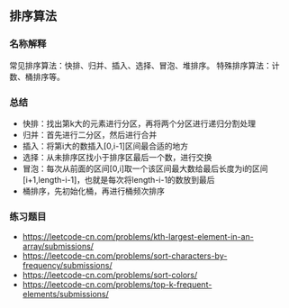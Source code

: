 ## 排序算法

### 名称解释

常见排序算法：快排、归并、插入、选择、冒泡、堆排序。
特殊排序算法：计数、桶排序等。

### 总结

- 快排：找出第k大的元素进行分区，再将两个分区进行递归分割处理
- 归并：首先进行二分区，然后进行合并
- 插入：将第i大的数插入[0,i-1]区间最合适的地方
- 选择：从未排序区找小于排序区最后一个数，进行交换
- 冒泡：每次从前面的区间[0,i]取一个该区间最大数给最后长度为i的区间[i+1,length-i-1]，也就是每次将length-i-1的数放到最后
- 桶排序，先初始化桶，再进行桶频次排序


### 练习题目

- https://leetcode-cn.com/problems/kth-largest-element-in-an-array/submissions/
- https://leetcode-cn.com/problems/sort-characters-by-frequency/submissions/
- https://leetcode-cn.com/problems/sort-colors/
- https://leetcode-cn.com/problems/top-k-frequent-elements/submissions/



  

